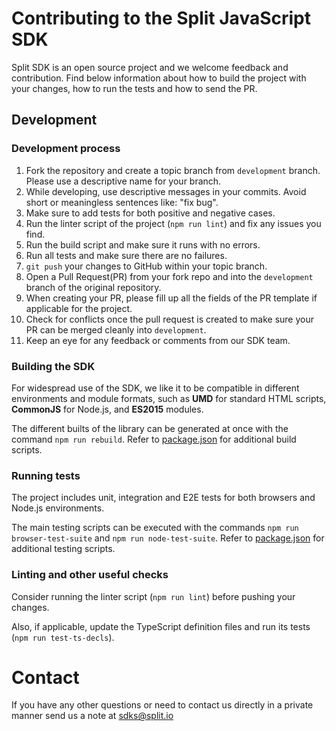 # Contributing to the Split JavaScript SDK

Split SDK is an open source project and we welcome feedback and contribution. Find below information about how to build the project with your changes, how to run the tests and how to send the PR.

## Development
 
### Development process
 
1. Fork the repository and create a topic branch from `development` branch. Please use a descriptive name for your branch.
2. While developing, use descriptive messages in your commits. Avoid short or meaningless sentences like: "fix bug".
3. Make sure to add tests for both positive and negative cases.
4. Run the linter script of the project (`npm run lint`) and fix any issues you find.
5. Run the build script and make sure it runs with no errors.
6. Run all tests and make sure there are no failures.
7. `git push` your changes to GitHub within your topic branch.
8. Open a Pull Request(PR) from your fork repo and into the `development` branch of the original repository.
9. When creating your PR, please fill up all the fields of the PR template if applicable for the project.
10. Check for conflicts once the pull request is created to make sure your PR can be merged cleanly into `development`.
11. Keep an eye for any feedback or comments from our SDK team.
 
### Building the SDK

For widespread use of the SDK, we like it to be compatible in different environments and module formats, such as **UMD** for standard HTML scripts, **CommonJS** for Node.js, and **ES2015** modules.

The different builts of the library can be generated at once with the command `npm run rebuild`. Refer to [package.json](package.json) for additional build scripts.

### Running tests

The project includes unit, integration and E2E tests for both browsers and Node.js environments.

The main testing scripts can be executed with the commands `npm run browser-test-suite` and `npm run node-test-suite`. Refer to [package.json](package.json) for additional testing scripts.
 
### Linting and other useful checks

Consider running the linter script (`npm run lint`) before pushing your changes.

Also, if applicable, update the TypeScript definition files and run its tests (`npm run test-ts-decls`).
 
# Contact
 
If you have any other questions or need to contact us directly in a private manner send us a note at sdks@split.io
